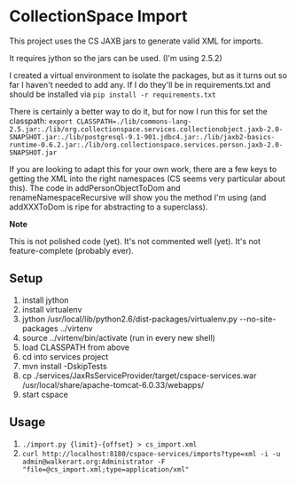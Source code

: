 # CollectionSpace Import

This project uses the CS JAXB jars to generate valid XML for imports.

It requires jython so the jars can be used. (I'm using 2.5.2)

I created a virtual environment to isolate the packages, but as it turns out so far I haven't needed to add any. If I do they'll be in requirements.txt and should be installed via `pip install -r requirements.txt`

There is certainly a better way to do it, but for now I run this for set the classpath: `export CLASSPATH=./lib/commons-lang-2.5.jar:./lib/org.collectionspace.services.collectionobject.jaxb-2.0-SNAPSHOT.jar:./lib/postgresql-9.1-901.jdbc4.jar:./lib/jaxb2-basics-runtime-0.6.2.jar:./lib/org.collectionspace.services.person.jaxb-2.0-SNAPSHOT.jar`

If you are looking to adapt this for your own work, there are a few keys to getting the XML into the right namespaces (CS seems very particular about this).
The code in addPersonObjectToDom and renameNamespaceRecursive will show you the method I'm using (and addXXXToDom is ripe for abstracting to a superclass).

__Note__

This is not polished code (yet). It's not commented well (yet). It's not feature-complete (probably ever).
## Setup
1. install jython
2. install virtualenv
3. jython /usr/local/lib/python2.6/dist-packages/virtualenv.py --no-site-packages ../virtenv
4. source ../virtenv/bin/activate (run in every new shell)
5. load CLASSPATH from above
6. cd into services project
7. mvn install -DskipTests
8. cp ./services/JaxRsServiceProvider/target/cspace-services.war
/usr/local/share/apache-tomcat-6.0.33/webapps/
9. start cspace

## Usage
1. `./import.py {limit}-{offset} > cs_import.xml`
2. `curl http://localhost:8180/cspace-services/imports?type=xml -i -u admin@walkerart.org:Administrator -F "file=@cs_import.xml;type=application/xml"`
